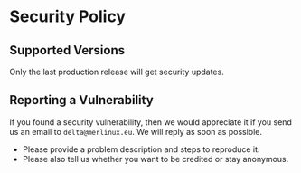 # Security Policy

## Supported Versions

Only the last production release will get security updates.

## Reporting a Vulnerability

If you found a security vulnerability, then we would appreciate it if you send us an email to `delta@merlinux.eu`.
We will reply as soon as possible.

- Please provide a problem description and steps to reproduce it.
- Please also tell us whether you want to be credited or stay anonymous.
